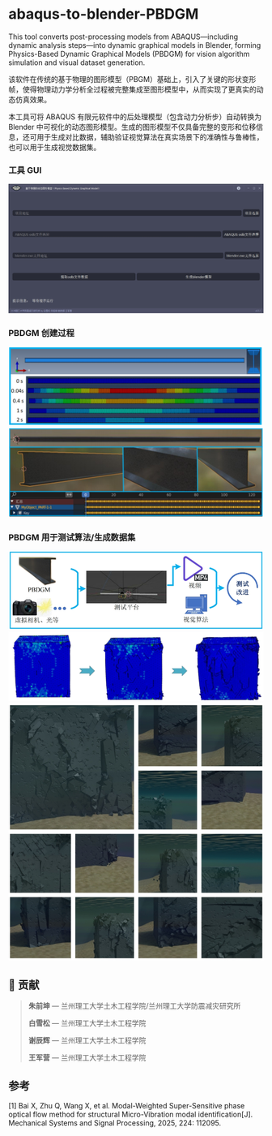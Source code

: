 # abaqus-to-blender-PBDGM
This tool converts post-processing models from ABAQUS—including dynamic analysis steps—into dynamic graphical models in Blender, forming Physics-Based Dynamic Graphical Models (PBDGM) for vision algorithm simulation and visual dataset generation.

该软件在传统的基于物理的图形模型（PBGM）基础上，引入了关键的形状变形帧，使得物理动力学分析全过程被完整集成至图形模型中，从而实现了更真实的动态仿真效果。

本工具可将 ABAQUS 有限元软件中的后处理模型（包含动力分析步）自动转换为 Blender 中可视化的动态图形模型。生成的图形模型不仅具备完整的变形和位移信息，还可用于生成对比数据，辅助验证视觉算法在真实场景下的准确性与鲁棒性，也可以用于生成视觉数据集。

### 工具 GUI

![GUI Interface](image/introduce/GUI.png)

### PBDGM 创建过程

![PBDGM Step A](image/introduce/PBDGM-a.png)
![PBDGM Step B](image/introduce/PBDGM-b.png)

### PBDGM 用于测试算法/生成数据集

![PBDGM Step C](image/introduce/PBDGM-c.png)
![PBDGM Step D](image/introduce/PBDGM-d.png)
![PBDGM Step E](image/introduce/PBDGM-e.png)

## 👥 贡献

> **朱前坤** — 兰州理工大学土木工程学院/兰州理工大学防震减灾研究所
> 
> **白雪松** — 兰州理工大学土木工程学院
> 
> **谢辰辉** — 兰州理工大学土木工程学院
> 
> **王军营** — 兰州理工大学土木工程学院

## 参考

[1] Bai X, Zhu Q, Wang X, et al. Modal-Weighted Super-Sensitive phase optical flow method for structural Micro-Vibration modal identification[J]. Mechanical Systems and Signal Processing, 2025, 224: 112095.
